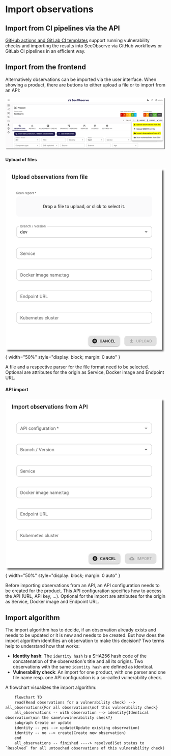 # Import observations

## Import from CI pipelines via the API

[GitHub actions and GitLab CI templates](../integrations/github_actions_and_templates.md) support running vulnerability checks and importing the results into SecObserve via GitHub workflows or GitLab CI pipelines in an efficient way.

## Import from the frontend

Alternatively observations can be imported via the user interface. When showing a product, there are buttons to either upload a file or to import from an API:

![Start import](../assets/images/screenshot_import_1.png)

#### Upload of files

![Upload of files](../assets/images/screenshot_import_2.png){ width="50%" style="display: block; margin: 0 auto" }

A file and a respective parser for the file format need to be selected. Optional are attributes for the origin as Service, Docker image and Endpoint URL.

#### API import

![API import](../assets/images/screenshot_import_3.png){ width="50%" style="display: block; margin: 0 auto" }

Before importing observations from an API, an API configuration needs to be created for the product. This API configuration specifies how to access the API (URL, API key, ...). Optional for the import are attributes for the origin as Service, Docker image and Endpoint URL.

## Import algorithm

The import algorithm has to decide, if an observation already exists and needs to be updated or it is new and needs to be created. But how does the import algorithm identifies an observation to make this decision? Two terms help to understand how that works:

* **Identity hash**: The `identity hash` is a SHA256 hash code of the concatenation of the observation's title and all its origins. Two observations with the same `identity hash` are defined as identical.
* **Vulnerability check**: An import for one product, with one parser and one file name resp. one API configuration is a so-called vulnerability check.

A flowchart visualizes the import algorithm:

```mermaid
    flowchart TD
    read(Read observations for a vulnerability check) --> all_observations{For all observations\nof this vulnerability check}
    all_observations -- with observation --> identity{Identical observation\nin the same\nvulnerability check?}
    subgraph Create or update
    identity -- yes --> update(Update existing observation)
    identity -- no --> create(Create new observation)
    end
    all_observations -- finished ----> resolved(Set status to `Resolved` for all untouched observations of this vulnerability check)

```
